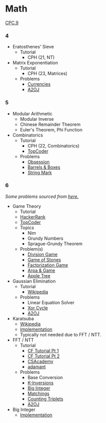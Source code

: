 # Math

[CPC.9](https://github.com/SuprDewd/T-414-AFLV/tree/master/09_mathematics)


### 4

  * Eratosthenes' Sieve
    * Tutorial
      * CPH (21, NT)
  * Matrix Exponentiation
    * Tutorial
      * CPH (23, Matrices)
    * Problems
      * [Currencies](https://www.hackerrank.com/contests/gs-codesprint/challenges/currencies) [](107)
      * [A2OJ](https://a2oj.com/category?ID=32)
      
### 5

  * Modular Arithmetic
    * Modular Inverse
    * Chinese Remainder Theorem
    * Euler's Theorem, Phi Function
  * Combinatorics
    * Tutorial
      * CPH (22, Combinatorics)
      * [TopCoder](https://www.topcoder.com/community/data-science/data-science-tutorials/basics-of-combinatorics/)
    * Problems
      * [Obsession](http://codeforces.com/contest/869/problem/C) [](79)
      * [Barrels & Boxes](http://codeforces.com/contest/768/problem/F) [](83)
      * [String Mark](http://codeforces.com/contest/895/problem/D) [](108)

### 6
  *Some problems sourced from [here.](http://codeforces.com/blog/entry/54526?#comment-385354)*

  * Game Theory
    * Tutorial
     * [HackerRank](https://www.hackerrank.com/topics/game-theory-and-grundy-numbers)
      * [TopCoder](https://www.topcoder.com/community/data-science/data-science-tutorials/algorithm-games/)
    * Topics
       * Nim
       * Grundy Numbers
       * Sprague-Grundy Theorem
    * Problem(s)
      * [Division Game](https://uva.onlinejudge.org/index.php?option=onlinejudge&page=show_problem&problem=2959)
      * [Game of Stones](http://codeforces.com/problemset/problem/768/E) [](59)
      * [Factorization Game](https://www.hackerearth.com/problem/algorithm/mancunian-and-factorization-game-b8794702/) [](61)
      * [Arpa & Game](http://codeforces.com/contest/850/problem/C) [](66)
      * [Apple Tree](http://codeforces.com/contest/812/problem/E) [](67)
  * Gaussian Elimination
    * Tutorial
      * [Wikipedia](https://en.wikipedia.org/wiki/Gaussian_elimination)
    * Problems
      * Linear Equation Solver
      * [Xor Cycle](https://csacademy.com/contest/archive/task/xor_cycle/statement/) [](78)
      * [A2OJ](https://a2oj.com/category?ID=59)
  * Karatsuba
    * [Wikipedia](https://en.wikipedia.org/wiki/Karatsuba_algorithm)
    * [Implementation](http://codeforces.com/contest/623/submission/15807539)
    * Typically not needed due to FFT / NTT.
  * FFT / NTT
    * Tutorial
      * [CF Tutorial Pt 1](http://codeforces.com/blog/entry/43499)
      * [CF Tutorial Pt 2](http://codeforces.com/blog/entry/48798)
      * [CSAcademy](https://csacademy.com/blog/fast-fourier-transform-and-variations-of-it/)
      * [adamant](http://codeforces.com/blog/entry/55572)
    * Problems
      * Base Conversion
      * [K-Inversions](https://open.kattis.com/problems/kinversions)
      * [Big Integer](https://dmoj.ca/problem/bts17p8)
      * [Matchings](https://open.kattis.com/contests/acpc17open/problems/matchings)
      * [Counting Triplets](https://toph.co/p/counting-triplets)
      * [A2OJ](https://a2oj.com/category?ID=42)
  * Big Integer
    * [Implementation](https://github.com/indy256/codelibrary/blob/master/cpp/bigint.cpp)

